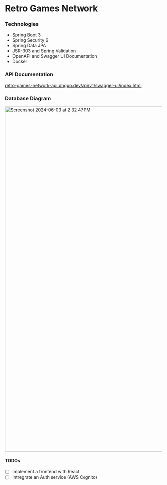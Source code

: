 # Retro Games Network
### Technologies
- Spring Boot 3
- Spring Security 6
- Spring Data JPA
- JSR-303 and Spring Validation
- OpenAPI and Swagger UI Documentation
- Docker

### API Documentation
[retro-games-network-api.dhguo.dev/api/v1/swagger-ui/index.html](https://retro-games-network-api.dhguo.dev/api/v1/swagger-ui/index.html)

### Database Diagram
<img width="1106" alt="Screenshot 2024-06-03 at 2 32 47 PM" src="https://github.com/HaoyangGuo/retro-games-network/assets/82100936/e232f613-6bcd-4f6e-94ed-b53edf508e91">

#### TODOs
- [ ] Implement a frontend with React
- [ ] Intregrate an Auth service (AWS Cognito)
